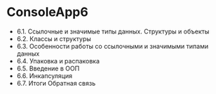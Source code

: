 # ConsoleApp6

*  6.1. Ссылочные и значимые типы данных. Структуры и объекты
*  6.2. Классы и структуры
*  6.3. Особенности работы со ссылочными и значимыми типами данных
*  6.4. Упаковка и распаковка
*  6.5. Введение в ООП
*  6.6. Инкапсуляция
*  6.7. Итоги
  Обратная связь 
